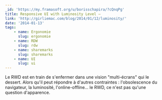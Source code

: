 ```yaml
---
_id: 'https://my.framasoft.org/u/borisschapira/?cQnqPg'
title: Responsive UI with Luminosity Level –
link: 'http://girliemac.com/blog/2014/01/12/luminosity/'
date: '2014-01-13'
tags:
    - name: Ergonomie
      slug: ergonomie
    - name: RDW
      slug: rdw
    - name: sharemarks
      slug: sharemarks
    - name: UI
      slug: ui
---
```


<div class="markdown"><p>Le RWD est en train de s'enfermer dans une vision &quot;multi-écrans&quot; qui le dessert. Alors qu'il peut répondre à d'autres contraintes : l'obsolescence du navigateur, la luminosité, l'online-offline... le RWD, ce n'est pas qu'une question d'apparence.
</p></div>
